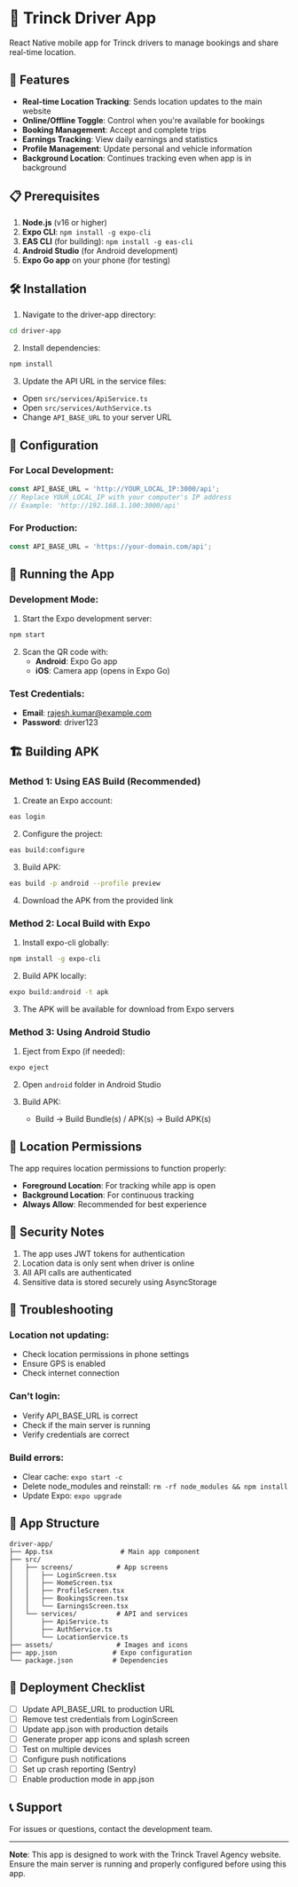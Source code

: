 # 📱 Trinck Driver App

React Native mobile app for Trinck drivers to manage bookings and share real-time location.

## 🚀 Features

- **Real-time Location Tracking**: Sends location updates to the main website
- **Online/Offline Toggle**: Control when you're available for bookings
- **Booking Management**: Accept and complete trips
- **Earnings Tracking**: View daily earnings and statistics
- **Profile Management**: Update personal and vehicle information
- **Background Location**: Continues tracking even when app is in background

## 📋 Prerequisites

1. **Node.js** (v16 or higher)
2. **Expo CLI**: `npm install -g expo-cli`
3. **EAS CLI** (for building): `npm install -g eas-cli`
4. **Android Studio** (for Android development)
5. **Expo Go app** on your phone (for testing)

## 🛠️ Installation

1. Navigate to the driver-app directory:
```bash
cd driver-app
```

2. Install dependencies:
```bash
npm install
```

3. Update the API URL in the service files:
- Open `src/services/ApiService.ts`
- Open `src/services/AuthService.ts`
- Change `API_BASE_URL` to your server URL

## 🔧 Configuration

### For Local Development:
```javascript
const API_BASE_URL = 'http://YOUR_LOCAL_IP:3000/api';
// Replace YOUR_LOCAL_IP with your computer's IP address
// Example: 'http://192.168.1.100:3000/api'
```

### For Production:
```javascript
const API_BASE_URL = 'https://your-domain.com/api';
```

## 📱 Running the App

### Development Mode:

1. Start the Expo development server:
```bash
npm start
```

2. Scan the QR code with:
   - **Android**: Expo Go app
   - **iOS**: Camera app (opens in Expo Go)

### Test Credentials:
- **Email**: rajesh.kumar@example.com
- **Password**: driver123

## 🏗️ Building APK

### Method 1: Using EAS Build (Recommended)

1. Create an Expo account:
```bash
eas login
```

2. Configure the project:
```bash
eas build:configure
```

3. Build APK:
```bash
eas build -p android --profile preview
```

4. Download the APK from the provided link

### Method 2: Local Build with Expo

1. Install expo-cli globally:
```bash
npm install -g expo-cli
```

2. Build APK locally:
```bash
expo build:android -t apk
```

3. The APK will be available for download from Expo servers

### Method 3: Using Android Studio

1. Eject from Expo (if needed):
```bash
expo eject
```

2. Open `android` folder in Android Studio

3. Build APK:
   - Build → Build Bundle(s) / APK(s) → Build APK(s)

## 📍 Location Permissions

The app requires location permissions to function properly:

- **Foreground Location**: For tracking while app is open
- **Background Location**: For continuous tracking
- **Always Allow**: Recommended for best experience

## 🔐 Security Notes

1. The app uses JWT tokens for authentication
2. Location data is only sent when driver is online
3. All API calls are authenticated
4. Sensitive data is stored securely using AsyncStorage

## 🐛 Troubleshooting

### Location not updating:
- Check location permissions in phone settings
- Ensure GPS is enabled
- Check internet connection

### Can't login:
- Verify API_BASE_URL is correct
- Check if the main server is running
- Verify credentials are correct

### Build errors:
- Clear cache: `expo start -c`
- Delete node_modules and reinstall: `rm -rf node_modules && npm install`
- Update Expo: `expo upgrade`

## 📱 App Structure

```
driver-app/
├── App.tsx                 # Main app component
├── src/
│   ├── screens/           # App screens
│   │   ├── LoginScreen.tsx
│   │   ├── HomeScreen.tsx
│   │   ├── ProfileScreen.tsx
│   │   ├── BookingsScreen.tsx
│   │   └── EarningsScreen.tsx
│   └── services/          # API and services
│       ├── ApiService.ts
│       ├── AuthService.ts
│       └── LocationService.ts
├── assets/                # Images and icons
├── app.json              # Expo configuration
└── package.json          # Dependencies
```

## 🚀 Deployment Checklist

- [ ] Update API_BASE_URL to production URL
- [ ] Remove test credentials from LoginScreen
- [ ] Update app.json with production details
- [ ] Generate proper app icons and splash screen
- [ ] Test on multiple devices
- [ ] Configure push notifications
- [ ] Set up crash reporting (Sentry)
- [ ] Enable production mode in app.json

## 📞 Support

For issues or questions, contact the development team.

---

**Note**: This app is designed to work with the Trinck Travel Agency website. Ensure the main server is running and properly configured before using this app.
